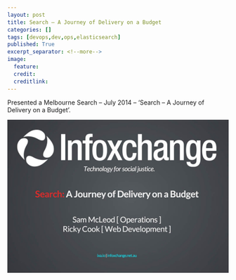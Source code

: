 ```yaml
---
layout: post
title: Search – A Journey of Delivery on a Budget
categories: []
tags: [devops,dev,ops,elasticsearch]
published: True
excerpt_separator: <!--more-->
image:
  feature:
  credit:
  creditlink:
---
```


Presented a Melbourne Search – July 2014 – ‘Search – A Journey of Delivery on a Budget’.

[![View Slides](images/misc/search.jpg)](https://ixa.io/slides/search/index.html)

<!--more-->